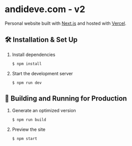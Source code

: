 # andideve.com - v2

Personal website built with <a href="https://nextjs.org/" target="_blank">Next.js</a> and hosted with <a href="https://vercel.com/" target="_blank">Vercel</a>.

## 🛠 Installation & Set Up

1. Install dependencies

   ```sh
   $ npm install
   ```

2. Start the development server

   ```sh
   $ npm run dev
   ```

## 🚀 Building and Running for Production

1. Generate an optimized version

   ```sh
   $ npm run build
   ```

2. Preview the site

   ```sh
   $ npm start
   ```
